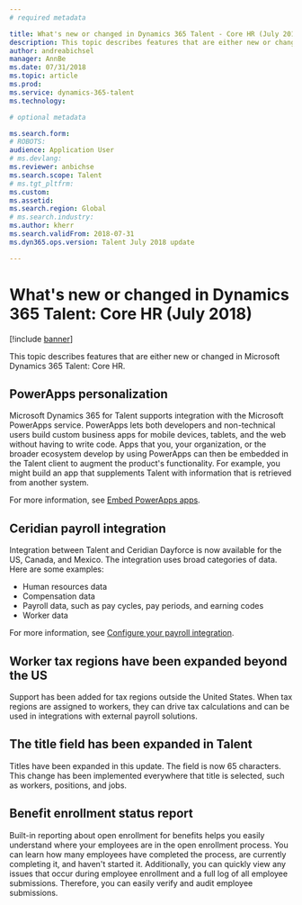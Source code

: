 ```yaml
---
# required metadata

title: What's new or changed in Dynamics 365 Talent - Core HR (July 2018)
description: This topic describes features that are either new or changed in Microsoft Dynamics 365 Talent - Core HR.
author: andreabichsel
manager: AnnBe
ms.date: 07/31/2018
ms.topic: article
ms.prod: 
ms.service: dynamics-365-talent
ms.technology: 

# optional metadata

ms.search.form: 
# ROBOTS: 
audience: Application User
# ms.devlang: 
ms.reviewer: anbichse
ms.search.scope: Talent
# ms.tgt_pltfrm: 
ms.custom: 
ms.assetid: 
ms.search.region: Global
# ms.search.industry: 
ms.author: kherr
ms.search.validFrom: 2018-07-31
ms.dyn365.ops.version: Talent July 2018 update

---
```


# What's new or changed in Dynamics 365 Talent: Core HR (July 2018)

[!include [banner](includes/banner.md)]

This topic describes features that are either new or changed in Microsoft Dynamics 365 Talent: Core HR.

## PowerApps personalization

Microsoft Dynamics 365 for Talent supports integration with the Microsoft PowerApps service. PowerApps lets both developers and non-technical users build custom business apps for mobile devices, tablets, and the web without having to write code. Apps that you, your organization, or the broader ecosystem develop by using PowerApps can then be embedded in the Talent client to augment the product's functionality. For example, you might build an app that supplements Talent with information that is retrieved from another system.

For more information, see [Embed PowerApps apps](../fin-and-ops/get-started/embed-power-apps.md).

## Ceridian payroll integration

Integration between Talent and Ceridian Dayforce is now available for the US, Canada, and Mexico. The integration uses broad categories of data. Here are some examples:

- Human resources data
- Compensation data
- Payroll data, such as pay cycles, pay periods, and earning codes
- Worker data

For more information, see [Configure your payroll integration](configure-payroll-integration.md).

## Worker tax regions have been expanded beyond the US

Support has been added for tax regions outside the United States. When tax regions are assigned to workers, they can drive tax calculations and can be used in integrations with external payroll solutions.

## The title field has been expanded in Talent

Titles have been expanded in this update. The field is now 65 characters. This change has been implemented everywhere that title is selected, such as workers, positions, and jobs.

## Benefit enrollment status report

Built-in reporting about open enrollment for benefits helps you easily understand where your employees are in the open enrollment process. You can learn how many employees have completed the process, are currently completing it, and haven't started it. Additionally, you can quickly view any issues that occur during employee enrollment and a full log of all employee submissions. Therefore, you can easily verify and audit employee submissions.
